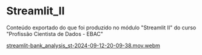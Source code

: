 # Streamlit_II
Conteúdo exportado do que foi produzido no módulo "Streamlit II" do curso "Profissão Cientista de Dados -  EBAC"


[streamlit-bank_analysis_st-2024-09-12-20-09-38.mov.webm](https://github.com/user-attachments/assets/457e2dbe-80e8-4005-9d8b-d4280d43b578)
